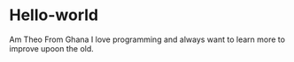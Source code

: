# Hello-world

Am Theo From Ghana 
I love programming and always want to learn more to improve upoon the old.
